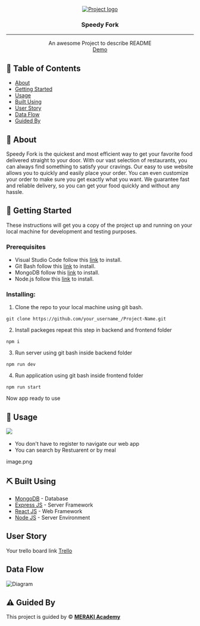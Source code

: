  <p align="center">
<a href="https://www.meraki-academy.org" target="_blank" rel="noopener noreferrer">
 <img width="400px" height="100px" src="https://www.meraki-academy.org/assets/img/logov02.svg" alt="Project logo">
 </a>
</p>

<h3 align="center">Speedy Fork
</h3>

---

<p align="center"> An awesome Project to describe README 
    <br> 
<a href=''>Demo</a>
    <br> 
</p>

## 📝 Table of Contents

- [About](#about)
- [Getting Started](#getting_started)
- [Usage](#usage)
- [Built Using](#built_using)
- [User Story](#user_story)
- [Data Flow](#data_flow)
- [Guided By](#guided_by)

## 🧐 About <a name = "about"></a>

Speedy Fork is the quickest and most efficient way to get your favorite food delivered straight to your door. With our vast selection of restaurants, you can always find something to satisfy your cravings.
Our easy to use website allows you to quickly and easily place your order. You can even customize your order to make sure you get exactly what you want. We guarantee fast and reliable delivery, so you can get your food quickly and without any hassle.


## 🏁 Getting Started <a name = "getting_started"></a>

These instructions will get you a copy of the project up and running on your local machine for development and testing purposes.

### Prerequisites

- Visual Studio Code follow this <a href=''>link</a> to install.
- Git Bash follow this <a href=''>link</a> to install.
- MongoDB follow this <a href=''>link</a> to install.
- Node.js follow this <a href=''>link</a> to install.

### Installing:

1. Clone the repo to your local machine using git bash.

```
git clone https://github.com/your_username_/Project-Name.git
```

2. Install packeges repeat this step in backend and frontend folder

```
npm i
```

3. Run server using git bash inside backend folder

```
npm run dev
```

4. Run application using git bash inside frontend folder

```
npm run start
```

Now app ready to use

## 🎈 Usage <a name="usage"></a>

<img src="![Alt text](demo.png)">

- You don't have to register to navigate our web app
- You can search by Restuarent or by meal 

image.png
## ⛏️ Built Using <a name = "built_using"></a>

- [MongoDB](https://www.mongodb.com/) - Database
- [Express JS](https://expressjs.com/) - Server Framework
- [React JS](https://https://reactjs.org/) - Web Framework
- [Node JS](https://nodejs.org/en/) - Server Environment

## User Story <a name = "#user_story"></a>

Your trello board link
<a href='https://trello.com/b/GsjKnaIp/talabat'>Trello</a>

## Data Flow <a name = "#data_flow"></a>

<img width=200px height=200px src="https://cacoo.com/assets/site/img/templates/screenshots/er-database-diagram.png" alt="Diagram"></a>




## ⚠️ Guided By <a name = "guided_by"></a>

This project is guided by ©️ **[MERAKI Academy](https://www.meraki-academy.org)**